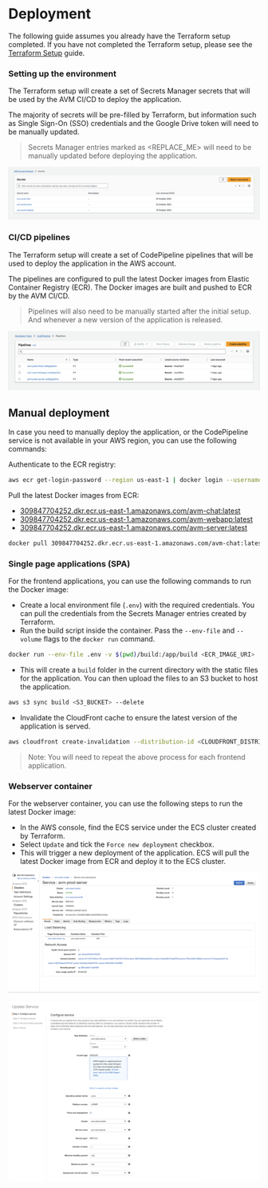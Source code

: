 # Deployment

The following guide assumes you already have the Terraform setup completed. If you have not completed the Terraform setup, please see the [Terraform Setup](./terraform-setup.md) guide.

### Setting up the environment

The Terraform setup will create a set of Secrets Manager secrets that will be used by the AVM CI/CD to deploy the application.

The majority of secrets will be pre-filled by Terraform, but information such as Single Sign-On (SSO) credentials and the Google Drive token will need to be manually updated. 

> Secrets Manager entries marked as <REPLACE_ME> will need to be manually updated before deploying the application.

![](assets/secrets-manager.png)

### CI/CD pipelines

The Terraform setup will create a set of CodePipeline pipelines that will be used to deploy the application in the AWS account.

The pipelines are configured to pull the latest Docker images from Elastic Container Registry (ECR). The Docker images are built and pushed to ECR by the AVM CI/CD.

> Pipelines will also need to be manually started after the initial setup. And whenever a new version of the application is released. 

![](assets/code-pipeline.png)

## Manual deployment

In case you need to manually deploy the application, or the CodePipeline service is not available in your AWS region, you can use the following commands:

Authenticate to the ECR registry:
```bash
aws ecr get-login-password --region us-east-1 | docker login --username AWS --password-stdin 309847704252.dkr.ecr.us-east-1.amazonaws.com
```

Pull the latest Docker images from ECR:
- [309847704252.dkr.ecr.us-east-1.amazonaws.com/avm-chat:latest]()
- [309847704252.dkr.ecr.us-east-1.amazonaws.com/avm-webapp:latest]()
- [309847704252.dkr.ecr.us-east-1.amazonaws.com/avm-server:latest]()

```bash
docker pull 309847704252.dkr.ecr.us-east-1.amazonaws.com/avm-chat:latest
```

### Single page applications (SPA)

For the frontend applications, you can use the following commands to run the Docker image:

- Create a local environment file (`.env`) with the required credentials. You can pull the credentials from the Secrets Manager entries created by Terraform.
- Run the build script inside the container. Pass the `--env-file` and `--volume` flags to the `docker run` command.
```bash
docker run --env-file .env -v $(pwd)/build:/app/build <ECR_IMAGE_URI>
```
- This will create a `build` folder in the current directory with the static files for the application. You can then upload the files to an S3 bucket to host the application.
```bash
aws s3 sync build <S3_BUCKET> --delete
```
- Invalidate the CloudFront cache to ensure the latest version of the application is served.
```bash
aws cloudfront create-invalidation --distribution-id <CLOUDFRONT_DISTRIBUTION_ID> --paths "/*"
```
> Note: You will need to repeat the above process for each frontend application.

### Webserver container

For the webserver container, you can use the following steps to run the latest Docker image: 

- In the AWS console, find the ECS service under the ECS cluster created by Terraform.
- Select `Update` and tick the `Force new deployment` checkbox.
- This will trigger a new deployment of the application. ECS will pull the latest Docker image from ECR and deploy it to the ECS cluster.

![](assets/ecs-service.png)

![](assets/ecs-service-force-new-deployment.png)
